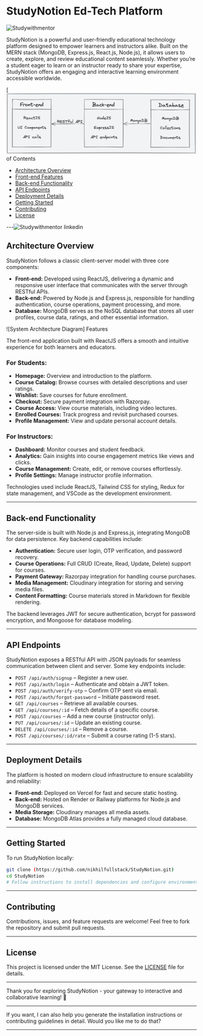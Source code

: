 # StudyNotion Ed-Tech Platform
![Studywithmentor](https://github.com/user-attachments/assets/acbc6cde-9057-44e8-87f0-bd8163adaf0b)

StudyNotion is a powerful and user-friendly educational technology platform designed to empower learners and instructors alike. Built on the MERN stack (MongoDB, Express.js, React.js, Node.js), it allows users to create, explore, and review educational content seamlessly. Whether you’re a student eager to learn or an instructor ready to share your expertise, StudyNotion offers an engaging and interactive learning environment accessible worldwide.

[![Live Demo](https://raw.githubusercontent.com/NikhilFullstack/StudyNotion/refs/heads/main/frontend/src/assets/Images/flowchart-studynotion.png) of Contents

- [Architecture Overview](#architecture-overview)
- [Front-end Features](#front-end-features)
- [Back-end Functionality](#back-end-functionality)
- [API Endpoints](#api-endpoints)
- [Deployment Details](#deployment-details)
- [Getting Started](#getting-started)
- [Contributing](#contributing)
- [License](#license)

---![Studywithmentor linkedin](https://github.com/user-attachments/assets/cef9b42d-de38-4305-972f-ef2da46d6aae)


## Architecture Overview

StudyNotion follows a classic client-server model with three core components:

- **Front-end:** Developed using ReactJS, delivering a dynamic and responsive user interface that communicates with the server through RESTful APIs.
- **Back-end:** Powered by Node.js and Express.js, responsible for handling authentication, course operations, payment processing, and more.
- **Database:** MongoDB serves as the NoSQL database that stores all user profiles, course data, ratings, and other essential information.

![System Architecture Diagram] Features

The front-end application built with ReactJS offers a smooth and intuitive experience for both learners and educators.

### For Students:

- **Homepage:** Overview and introduction to the platform.
- **Course Catalog:** Browse courses with detailed descriptions and user ratings.
- **Wishlist:** Save courses for future enrollment.
- **Checkout:** Secure payment integration with Razorpay.
- **Course Access:** View course materials, including video lectures.
- **Enrolled Courses:** Track progress and revisit purchased courses.
- **Profile Management:** View and update personal account details.

### For Instructors:

- **Dashboard:** Monitor courses and student feedback.
- **Analytics:** Gain insights into course engagement metrics like views and clicks.
- **Course Management:** Create, edit, or remove courses effortlessly.
- **Profile Settings:** Manage instructor profile information.

Technologies used include ReactJS, Tailwind CSS for styling, Redux for state management, and VSCode as the development environment.

---

## Back-end Functionality

The server-side is built with Node.js and Express.js, integrating MongoDB for data persistence. Key backend capabilities include:

- **Authentication:** Secure user login, OTP verification, and password recovery.
- **Course Operations:** Full CRUD (Create, Read, Update, Delete) support for courses.
- **Payment Gateway:** Razorpay integration for handling course purchases.
- **Media Management:** Cloudinary integration for storing and serving media files.
- **Content Formatting:** Course materials stored in Markdown for flexible rendering.

The backend leverages JWT for secure authentication, bcrypt for password encryption, and Mongoose for database modeling.

---

## API Endpoints

StudyNotion exposes a RESTful API with JSON payloads for seamless communication between client and server. Some key endpoints include:

- `POST /api/auth/signup` – Register a new user.
- `POST /api/auth/login` – Authenticate and obtain a JWT token.
- `POST /api/auth/verify-otp` – Confirm OTP sent via email.
- `POST /api/auth/forgot-password` – Initiate password reset.
- `GET /api/courses` – Retrieve all available courses.
- `GET /api/courses/:id` – Fetch details of a specific course.
- `POST /api/courses` – Add a new course (instructor only).
- `PUT /api/courses/:id` – Update an existing course.
- `DELETE /api/courses/:id` – Remove a course.
- `POST /api/courses/:id/rate` – Submit a course rating (1-5 stars).

---

## Deployment Details

The platform is hosted on modern cloud infrastructure to ensure scalability and reliability:

- **Front-end:** Deployed on Vercel for fast and secure static hosting.
- **Back-end:** Hosted on Render or Railway platforms for Node.js and MongoDB services.
- **Media Storage:** Cloudinary manages all media assets.
- **Database:** MongoDB Atlas provides a fully managed cloud database.

---

## Getting Started

To run StudyNotion locally:

```bash
git clone (https://github.com/nikhilfullstack/StudyNotion.git)
cd StudyNotion
# Follow instructions to install dependencies and configure environment variables for front-end and back-end
```

---

## Contributing

Contributions, issues, and feature requests are welcome! Feel free to fork the repository and submit pull requests.

---

## License

This project is licensed under the MIT License. See the [LICENSE](LICENSE) file for details.

---

Thank you for exploring StudyNotion - your gateway to interactive and collaborative learning! 🚀

---

If you want, I can also help you generate the installation instructions or contributing guidelines in detail. Would you like me to do that?

---
